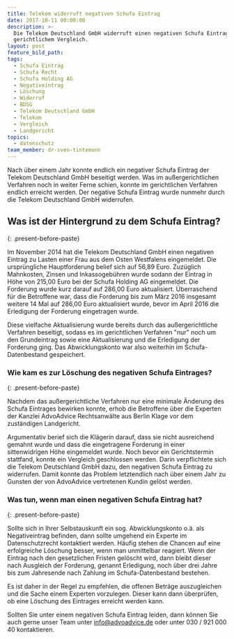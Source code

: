 ```yaml
---
title: Telekom widerruft negativen Schufa Eintrag
date: 2017-10-11 00:00:00
description: >-
  Die Telekom Deutschland GmbH widerruft einen negativen Schufa Eintrag nach
  gerichtlichem Vergleich.
layout: post
feature_bild_path:
tags:
  - Schufa Eintrag
  - Schufa Recht
  - Schufa Holding AG
  - Negativeintrag
  - Löschung
  - Widerruf
  - BDSG
  - Telekom Deutschland GmbH
  - Telekom
  - Vergleich
  - Landgericht
topics:
  - datenschutz
team_member: dr-sven-tintemann
---
```



Nach über einem Jahr konnte endlich ein negativer Schufa Eintrag der Telekom Deutschland GmbH beseitigt werden. Was im außergerichtlichen Verfahren noch in weiter Ferne schien, konnte im gerichtlichen Verfahren endlich erreicht werden. Der negative Schufa Eintrag wurde nunmehr durch die Telekom Deutschland GmbH widerrufen.

## **Was ist der Hintergrund zu dem Schufa Eintrag?**
{: .present-before-paste}

Im November 2014 hat die Telekom Deutschland GmbH einen negativen Eintrag zu Lasten einer Frau aus dem Osten Westfalens eingemeldet. Die ursprüngliche Hauptforderung belief sich auf 56,89 Euro. Zuzüglich Mahnkosten, Zinsen und Inkassogebühren wurde sodann der Eintrag in Höhe von 215,00 Euro bei der Schufa Holding AG eingemeldet. Die Forderung wurde kurz darauf auf 286,00 Euro aktualisiert. Überraschend  für die Betroffene war, dass die Forderung bis zum März 2016 insgesamt weitere 14 Mal auf 286,00 Euro aktualisiert wurde, bevor im April 2016 die Erledigung der Forderung eingetragen wurde.

Diese vielfache Aktualisierung wurde bereits durch das außergerichtliche Verfahren beseitigt, sodass es im gerichtlichen Verfahren "nur" noch um den Grundeintrag sowie eine Aktualisierung und die Erledigung der Forderung ging. Das Abwicklungskonto war also weiterhin im Schufa-Datenbestand gespeichert.

### **Wie kam es zur Löschung des negativen Schufa Eintrages?**
{: .present-before-paste}

Nachdem das außergerichtliche Verfahren nur eine minimale Änderung des Schufa Eintrages bewirken konnte, erhob die Betroffene über die Experten der Kanzlei AdvoAdvice Rechtsanwälte aus Berlin Klage vor dem zuständigen Landgericht.

Argumentativ berief sich die Klägerin darauf, dass sie nicht ausreichend gemahnt wurde und dass die eingetragene Forderung in einer sittenwidrigen Höhe eingemeldet wurde. Noch bevor ein Gerichtstermin stattfand, konnte ein Vergleich geschlossen werden. Darin verpflichtete sich die Telekom Deutschland GmbH dazu, den negativen Schufa Eintrag zu widerrufen. Damit konnte das Problem letztendlich nach über einem Jahr zu Gunsten der von AdvoAdvice vertretenen Kundin gelöst werden.

### **Was tun, wenn man einen negativen Schufa Eintrag hat?**
{: .present-before-paste}

Sollte sich in Ihrer Selbstauskunft ein sog. Abwicklungskonto o.ä. als Negativeintrag befinden, dann sollte umgehend ein Experte im Datenschutzrecht kontaktiert werden. Häufig stehen die Chancen auf eine erfolgreiche Löschung besser, wenn man unmittelbar reagiert. Wenn der Eintrag nach den gesetzlichen Fristen gelöscht wird, dann bleibt dieser nach Ausgleich der Forderung, genannt Erledigung, noch über drei Jahre bis zum Jahresende nach Zahlung im Schufa-Datenbestand bestehen.

Es ist daher in der Regel zu empfehlen, die offenen Beträge auszugleichen und die Sache einem Experten vorzulegen. Dieser kann dann überprüfen, ob eine Löschung des Eintrages erreicht werden kann.

Sollten Sie unter einem negativen Schufa Eintrag leiden, dann können Sie auch gerne unser Team unter info@advoadvice.de oder unter 030 / 921 000 40 kontaktieren.